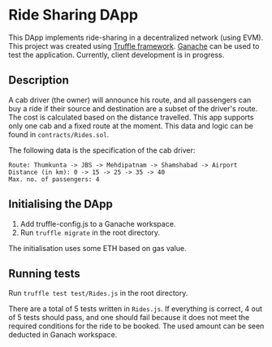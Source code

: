 
# Ride Sharing DApp
This DApp implements ride-sharing in a decentralized network (using EVM). This project was created using [Truffle framework](https://trufflesuite.com/truffle/). [Ganache](https://trufflesuite.com/docs/ganache/) can be used to test the application. Currently, client development is in progress. 

## Description
A cab driver (the owner) will announce his route, and all passengers can buy a ride if their source and destination are a subset of the driver's route. The cost is calculated based on the distance travelled. This app supports only one cab and a fixed route at the moment. This data and logic can be found in `contracts/Rides.sol`.

The following data is the specification of the cab driver:
```
Route: Thumkunta -> JBS -> Mehdipatnam -> Shamshabad -> Airport
Distance (in km): 0 -> 15 -> 25 -> 35 -> 40
Max. no. of passengers: 4
```

## Initialising the DApp
1. Add truffle-config.js to a Ganache workspace.
2. Run `truffle migrate` in the root directory.

The initialisation uses some ETH based on gas value.

## Running tests
Run `truffle test test/Rides.js` in the root directory.

There are a total of 5 tests written in `Rides.js`. If everything is correct, 4 out of 5 tests should pass, and one should fail because it does not meet the required conditions for the ride to be booked. The used amount can be seen deducted in Ganach workspace.
